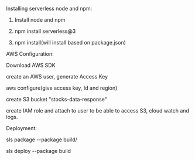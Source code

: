 Installing serverless node and npm:

1. Install node and npm

2. npm install serverless@3

3. npm install(will install based on package.json)

AWS Configuration:

Download AWS SDK

create an AWS user, generate Access Key

aws configure(give access key, Id and region)

create S3 bucket "stocks-data-response"

create IAM role and attach to user to be able to access S3, cloud watch and logs.

Deployment:

sls package --package build/

sls deploy --package build
